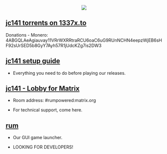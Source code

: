 <div align="center">
  <img src="https://i.postimg.cc/5yfZCY7b/43534534.png">
</div>

## [jc141 torrents on 1337x.to](https://1337x.to/user/johncena141/)
Donations - Monero: 4ABGQLAeAgiauvay11VRrWXRRtraRCU6oaC6uG9RUnNCHN4eepzWjEB6sHF92sUrSED5b8GyY7Ayh57R1jUdcKZg7is2DW3

## [jc141 setup guide](https://github.com/jc141x/jc141-bash/tree/master/setup)
- Everything you need to do before playing our releases.

## [jc141 - Lobby for Matrix](https://matrix.to/#/#rumpowered:matrix.org)
- Room address: #rumpowered:matrix.org

- For technical support, come here.

## [rum](https://github.com/jc141x/rum)
- Our GUI game launcher.

- LOOKING FOR DEVELOPERS!
